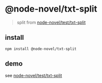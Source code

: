 # @node-novel/txt-split

> split from [node-novel/test/txt-split](https://github.com/bluelovers/node-novel/tree/master/test/txt-split)

## install

```nodemon
npm install @node-novel/txt-split
```

## demo

see [node-novel/test/txt-split](https://github.com/bluelovers/node-novel/tree/master/test/txt-split)

